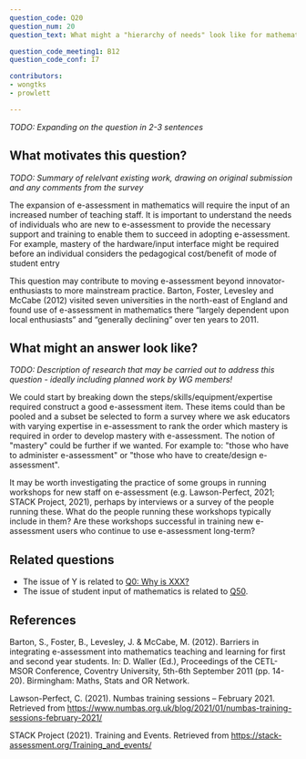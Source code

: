 ```yaml
---
question_code: Q20 
question_num: 20 
question_text: What might a "hierarchy of needs" look like for mathematics lecturers who are transitioning to increased use of e-assessments? 

question_code_meeting1: B12 
question_code_conf: I7 

contributors: 
- wongtks
- prowlett

---
```

*TODO: Expanding on the question in 2-3 sentences*

## What motivates this question?

*TODO: Summary of relelvant existing work, drawing on original submission and any comments from the survey*

The expansion of e-assessment in mathematics will require the input of an increased number of teaching staff. It is important to understand the needs of individuals who are new to e-assessment to provide the necessary support and training to enable them to succeed in adopting e-assessment. For example, mastery of the hardware/input interface might be required before an individual considers the pedagogical cost/benefit of mode of student entry

This question may contribute to moving e-assessment beyond innovator-enthusiasts to more mainstream practice. Barton, Foster, Levesley and McCabe (2012) visited seven universities in the north-east of England and found use of e-assessment in mathematics there “largely dependent upon local enthusiasts” and “generally declining” over ten years to 2011.

## What might an answer look like?

*TODO: Description of research that may be carried out to address this question - ideally including planned work by WG members!*

We could start by breaking down the steps/skills/equipment/expertise required construct a good e-assessment item. These items could than be pooled and a subset be selected to form a survey where we ask educators with varying expertise in e-assessment to rank the order which mastery is required in order to develop mastery with e-assessment. The notion of "mastery" could be further if we wanted. For example to: "those who have to administer e-assessment" or "those who have to create/design e-assessment". 

It may be worth investigating the practice of some groups in running workshops for new staff on e-assessment (e.g. Lawson-Perfect, 2021; STACK Project, 2021), perhaps by interviews or a survey of the people running these. What do the people running these workshops typically include in them? Are these workshops successful in training new e-assessment users who continue to use e-assessment long-term? 

## Related questions

* The issue of Y is related to [Q0: Why is XXX?](Q0)
* The issue of student input of mathematics is related to [Q50](Q50).

## References

Barton, S., Foster, B., Levesley, J. & McCabe, M. (2012). Barriers in integrating e-assessment into mathematics teaching and learning for first and second year students. In: D. Waller (Ed.), Proceedings of the CETL-MSOR Conference, Coventry University, 5th-6th September 2011 (pp. 14-20). Birmingham: Maths, Stats and OR Network.

Lawson-Perfect, C. (2021). Numbas training sessions – February 2021. Retrieved from https://www.numbas.org.uk/blog/2021/01/numbas-training-sessions-february-2021/

STACK Project (2021). Training and Events. Retrieved from https://stack-assessment.org/Training_and_events/
